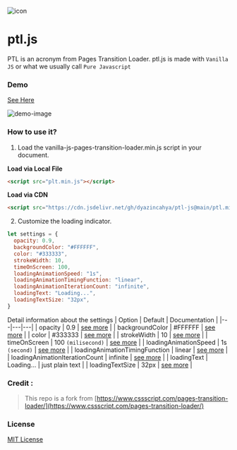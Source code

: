 ![icon](https://raw.githubusercontent.com/dyazincahya/ptl-js/main/icon.png)
# ptl.js
PTL is an acronym from Pages Transition Loader. ptl.js is made with `Vanilla JS` or what we usually call `Pure Javascript`

### Demo 
[See Here](https://dyazincahya.github.io/ptl-js/example/)

![demo-image](https://raw.githubusercontent.com/dyazincahya/ptl-js/main/screenshot.png)

### How to use it?
 1. Load the vanilla-js-pages-transition-loader.min.js script in your document.

**Load via Local File**
 ```html
<script src="plt.min.js"></script>
```

**Load via CDN**
 ```html
<script src="https://cdn.jsdelivr.net/gh/dyazincahya/ptl-js@main/ptl.min.js"></script>
```

2. Customize the loading indicator.
```javascript
let settings = { 
  opacity: 0.9, 
  backgroundColor: "#FFFFFF", 
  color: "#333333", 
  strokeWidth: 10, 
  timeOnScreen: 100, 
  loadingAnimationSpeed: "1s", 
  loadingAnimationTimingFunction: "linear", 
  loadingAnimationIterationCount: "infinite", 
  loadingText: "Loading...", 
  loadingTextSize: "32px",
}
```

Detail information about the settings
| Option | Default | Documentation |
|---|---|---|
| opacity | 0.9 | [see more](https://www.w3schools.com/css/css_image_transparency.asp) |
| backgroundColor | #FFFFFF | [see more](https://www.w3schools.com/cssref/pr_background-color.php) |
| color | #333333 | [see more](https://www.w3schools.com/cssref/css_colors.php) |
| strokeWidth | 10 | [see more](https://www.w3schools.com/graphics/svg_stroking.asp) |
| timeOnScreen | 100 `(milisecond)` | [see more](https://www.w3schools.com/jsref/met_win_settimeout.asp) |
| loadingAnimationSpeed | 1s `(second)` | [see more](https://www.w3schools.com/cssref/css3_pr_animation-duration.php) |
| loadingAnimationTimingFunction | linear | [see more](https://www.w3schools.com/cssref/css3_pr_animation-timing-function.php) |
| loadingAnimationIterationCount | infinite | [see more](https://www.w3schools.com/cssref/css3_pr_animation-iteration-count.php) |
| loadingText | Loading... | just plain text |
| loadingTextSize | 32px | [see more](https://www.w3schools.com/css/css_font_size.asp) |



### Credit : 
> This repo is a fork from [https://www.cssscript.com/pages-transition-loader/](https://www.cssscript.com/pages-transition-loader/)

### License
[MIT License](https://github.com/dyazincahya/ptl-js/blob/main/LICENSE)
